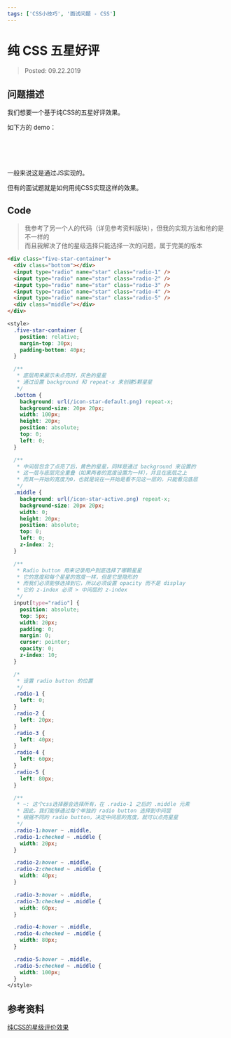 ```yaml
---
tags: ['CSS小技巧', '面试问题 - CSS']
---
```


# 纯 CSS 五星好评

> Posted: 09.22.2019

<Tag />

## 问题描述

我们想要一个基于纯CSS的五星好评效果。

如下方的 demo：

<div class="five-star-container">
  <div class="bottom"></div>
  <input type="radio" name="star" class="radio-1" /><input
    type="radio"
    name="star"
    class="radio-2"
  /><input type="radio" name="star" class="radio-3" /><input
    type="radio"
    name="star"
    class="radio-4"
  /><input type="radio" name="star" class="radio-5" />
  <div class="middle"></div>
</div>

<style>
  .five-star-container {
    position: relative;
    margin-top: 30px;
    padding-bottom: 40px;
  }

  .bottom {
    background: url(/icon-star-default.png) repeat-x;
    background-size: 20px 20px;
    width: 100px;
    height: 20px;
    position: absolute;
    top: 0;
    left: 0;
  }

  /* 设置点亮星星的基础位置 */
  .middle {
    background: url(/icon-star-active.png) repeat-x;
    background-size: 20px 20px;
    width: 0;
    height: 20px;
    position: absolute;
    top: 0;
    left: 0;
    z-index: 2;
  }

  /* 设置radio button的基础样式 */
  input[type="radio"] {
    position: absolute;
    top: 5px;
    width: 20px;
    padding: 0;
    margin: 0;
    cursor: pointer;
    opacity: 0;
    z-index: 10; /* radio button的z-index必须要比middle高 */
  }

  /* 设置radio button的位置 */
  .radio-1 {
    left: 0;
  }
  .radio-2 {
    left: 20px;
  }
  .radio-3 {
    left: 40px;
  }
  .radio-4 {
    left: 60px;
  }
  .radio-5 {
    left: 80px;
  }

  /* 设置需要点亮时，middle的宽度 */
  .radio-1:hover ~ .middle,
  .radio-1:checked ~ .middle {
    width: 20px;
  }

  .radio-2:hover ~ .middle,
  .radio-2:checked ~ .middle {
    width: 40px;
  }

  .radio-3:hover ~ .middle,
  .radio-3:checked ~ .middle {
    width: 60px;
  }

  .radio-4:hover ~ .middle,
  .radio-4:checked ~ .middle {
    width: 80px;
  }

  .radio-5:hover ~ .middle,
  .radio-5:checked ~ .middle {
    width: 100px;
  }
</style>

一般来说这是通过JS实现的。

但有的面试题就是如何用纯CSS实现这样的效果。

## Code

> 我参考了另一个人的代码（详见参考资料版块），但我的实现方法和他的是不一样的    
> 而且我解决了他的星级选择只能选择一次的问题，属于完美的版本

```html
<div class="five-star-container">
  <div class="bottom"></div>
  <input type="radio" name="star" class="radio-1" />
  <input type="radio" name="star" class="radio-2" />
  <input type="radio" name="star" class="radio-3" />
  <input type="radio" name="star" class="radio-4" />
  <input type="radio" name="star" class="radio-5" />
  <div class="middle"></div>
</div>
```

```css
<style>
  .five-star-container {
    position: relative;
    margin-top: 30px;
    padding-bottom: 40px;
  }

  /**
   * 底层用来展示未点亮时，灰色的星星
   * 通过设置 background 和 repeat-x 来创建5颗星星
   */
  .bottom {
    background: url(/icon-star-default.png) repeat-x;
    background-size: 20px 20px;
    width: 100px;
    height: 20px;
    position: absolute;
    top: 0;
    left: 0;
  }

  /**
   * 中间层包含了点亮了后，黄色的星星，同样是通过 background 来设置的
   * 这一层与底层完全重叠（如果两者的宽度设置为一样），并且在底层之上
   * 而其一开始的宽度为0，也就是说在一开始是看不见这一层的，只能看见底层
   */
  .middle {
    background: url(/icon-star-active.png) repeat-x;
    background-size: 20px 20px;
    width: 0;
    height: 20px;
    position: absolute;
    top: 0;
    left: 0;
    z-index: 2;
  }

  /**
   * Radio button 用来记录用户到底选择了哪颗星星
   * 它的宽度和每个星星的宽度一样，但是它是隐形的
   * 而我们必须能够选择到它，所以必须设置 opacity 而不是 display
   * 它的 z-index 必须 > 中间层的 z-index
   */
  input[type="radio"] {
    position: absolute;
    top: 5px;
    width: 20px;
    padding: 0;
    margin: 0;
    cursor: pointer;
    opacity: 0;
    z-index: 10;
  }

  /*
   * 设置 radio button 的位置
   */
  .radio-1 {
    left: 0;
  }
  .radio-2 {
    left: 20px;
  }
  .radio-3 {
    left: 40px;
  }
  .radio-4 {
    left: 60px;
  }
  .radio-5 {
    left: 80px;
  }

  /**
   * ~: 这个css选择器会选择所有，在 .radio-1 之后的 .middle 元素
   * 因此，我们能够通过每个单独的 radio button 选择到中间层
   * 根据不同的 radio button，决定中间层的宽度，就可以点亮星星
   */
  .radio-1:hover ~ .middle,
  .radio-1:checked ~ .middle {
    width: 20px;
  }

  .radio-2:hover ~ .middle,
  .radio-2:checked ~ .middle {
    width: 40px;
  }

  .radio-3:hover ~ .middle,
  .radio-3:checked ~ .middle {
    width: 60px;
  }

  .radio-4:hover ~ .middle,
  .radio-4:checked ~ .middle {
    width: 80px;
  }

  .radio-5:hover ~ .middle,
  .radio-5:checked ~ .middle {
    width: 100px;
  }
</style>
```

## 参考资料

[纯CSS的星级评价效果](https://segmentfault.com/a/1190000009755574)

<Disqus />